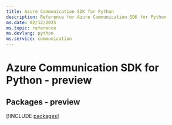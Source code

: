 ```yaml
---
title: Azure Communication SDK for Python
description: Reference for Azure Communication SDK for Python
ms.date: 02/12/2025
ms.topic: reference
ms.devlang: python
ms.service: communication
---
```

# Azure Communication SDK for Python - preview
## Packages - preview
[!INCLUDE [packages](communication-index.md)]